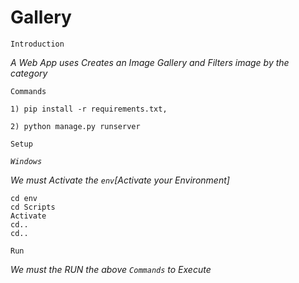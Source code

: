 # Gallery
`Introduction`

  *A Web App uses Creates an Image Gallery and Filters image by the category*
  
  `Commands`
  
    1) pip install -r requirements.txt,
    
    2) python manage.py runserver
  
  `Setup`
  
 *`Windows`*
 
  *We must Activate the `env`[Activate your Environment]*
  
    cd env
    cd Scripts
    Activate
    cd..
    cd..
    
  `Run`
  
   *We must the RUN the above `Commands` to Execute*
   
   
   
  

